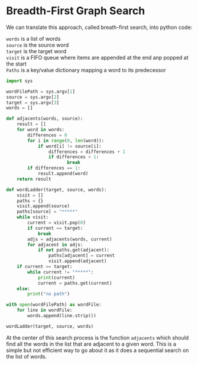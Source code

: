 # Breadth-First Graph Search
We can translate this approach, called breath-first search, into python code:

`words` is a list of words\
`source` is the source word\
`target` is the target word\
`visit` is a FIFO queue where items are appended at the end anp popped at the start\
`Paths` is a key/value dictionary mapping a word to its predecessor

```python
import sys

wordFilePath = sys.argv[1]
source = sys.argv[2]
target = sys.argv[3]
words = []

def adjacents(words, source):
    result = []
    for word in words:
        differences = 0
        for i in range(0, len(word)):
            if word[i] != source[i]:
                differences = differences + 1
                if differences > 1:
                       break
        if differences == 1:
            result.append(word)
    return result

def wordLadder(target, source, words):
    visit = []
    paths = {}
    visit.append(source)
    paths[source] = "*****"
    while visit:
        current = visit.pop(0)
        if current == target:
            break
        adjs = adjacents(words, current)
        for adjacent in adjs:
            if not paths.get(adjacent):
                paths[adjacent] = current
                visit.append(adjacent)
    if current == target:
        while current != "*****":
            print(current)
            current = paths.get(current)
    else:
        print("no path")

with open(wordFilePath) as wordFile:
    for line in wordFile:
        words.append(line.strip())

wordLadder(target, source, words)
```
At the center of this search process is the function `adjacents` which should find all the words in the list that are adjacent to a given word. This is a simple but not efficient way to go about it as it does a sequential search on the list of words.
